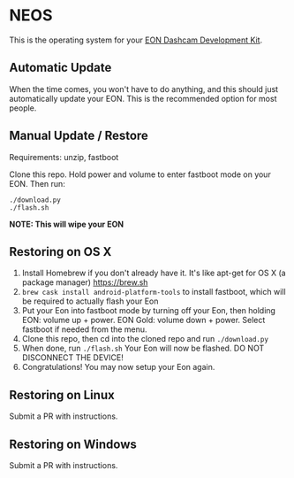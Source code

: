 NEOS
======

This is the operating system for your [EON Dashcam Development Kit](https://shop.comma.ai/products/eon-dashcam-devkit).

Automatic Update
------

When the time comes, you won't have to do anything, and this should just automatically update your EON. This is the recommended option for most people.

Manual Update / Restore
------

Requirements: unzip, fastboot

Clone this repo. Hold power and volume to enter fastboot mode on your EON. Then run:

```
./download.py
./flash.sh
```

<b>NOTE: This will wipe your EON</b>

Restoring on OS X
------

1. Install Homebrew if you don't already have it. It's like apt-get for OS X (a package manager) https://brew.sh
2. `brew cask install android-platform-tools` to install fastboot, which will be required to actually flash your Eon
3. Put your Eon into fastboot mode by turning off your Eon, then holding EON: volume up + power. EON Gold: volume down + power. Select fastboot if needed from the menu.
4. Clone this repo, then cd into the cloned repo and run `./download.py`
5. When done, run `./flash.sh` Your Eon will now be flashed. DO NOT DISCONNECT THE DEVICE!
6. Congratulations! You may now setup your Eon again.

Restoring on Linux
------
Submit a PR with instructions.

Restoring on Windows
------
Submit a PR with instructions.
